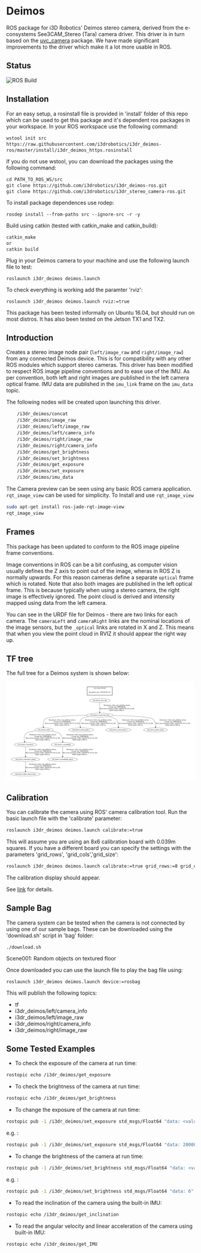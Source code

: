 # Deimos

ROS package for i3D Robotics' Deimos stereo camera, derived from the e-consystems See3CAM_Stereo (Tara) camera driver. This driver is in turn based on the [uvc_camera](https://github.com/ktossell/camera_umd/tree/master/uvc_camera) package. We have made significant improvements to the driver which make it a lot more usable in ROS.

## Status
![ROS Build](https://github.com/i3drobotics/i3dr_deimos-ros/workflows/ROS%20Build/badge.svg?event=push)

## Installation

For an easy setup, a rosinstall file is provided in 'install' folder of this repo which can be used to get this package and it's dependent ros packages in your workspace. 
In your ROS workspace use the following command:
```
wstool init src https://raw.githubusercontent.com/i3drobotics/i3dr_deimos-ros/master/install/i3dr_deimos_https.rosinstall
```

If you do not use wstool, you can download the packages using the following command:
```
cd PATH_TO_ROS_WS/src
git clone https://github.com/i3drobotics/i3dr_deimos-ros.git
git clone https://github.com/i3drobotics/i3dr_stereo_camera-ros.git
```

To install package dependences use rodep:
```
rosdep install --from-paths src --ignore-src -r -y
```

Build using catkin (tested with catkin_make and catkin_build):
```
catkin_make
or
catkin build
```

Plug in your Deimos camera to your machine and use the following launch file to test:
```
roslaunch i3dr_deimos deimos.launch
```

To check everything is working add the paramter 'rviz':
```
roslaunch i3dr_deimos deimos.launch rviz:=true
```

This package has been tested informally on Ubuntu 16.04, but should run on most distros. It has also been tested on the Jetson TX1 and TX2.

## Introduction

Creates a stereo image node pair (`left/image_raw` and `right/image_raw`) from any connected Deimos device. This is for compatibility with any other ROS modules which support stereo cameras. This driver has been modified to respect ROS image pipeline conventions and to ease use of the IMU. As per convention, both left and right images are published in the left camera optical frame. IMU data are published in the `imu_link` frame on the `imu_data` topic.

The following nodes will be created upon launching this driver.

``` bash
    /i3dr_deimos/concat
    /i3dr_deimos/image_raw
    /i3dr_deimos/left/image_raw
    /i3dr_deimos/left/camera_info
    /i3dr_deimos/right/image_raw
    /i3dr_deimos/right/camera_info
    /i3dr_deimos/get_brightness
    /i3dr_deimos/set_brightness
    /i3dr_deimos/get_exposure
    /i3dr_deimos/set_exposure
    /i3dr_deimos/imu_data
```

The Camera preview can be seen using any basic ROS camera application. `rqt_image_view` can be used for simplicity.
To Install and use `rqt_image_view` 

```bash
sudo apt-get install ros-jade-rqt-image-view
rqt_image_view
```

## Frames

This package has been updated to conform to the ROS image pipeline frame conventions.

Image conventions in ROS can be a bit confusing, as computer vision usually defines the Z axis to point out of the image, wheras in ROS Z is normally upwards. For this reason cameras define a separate `optical` frame which is rotated. Note that also both images are published in the left optical frame. This is because typically when using a stereo camera, the right image is effectively ignored. The point cloud is derived and intensity mapped using data from the left camera.

You can see in the URDF file for Deimos - there are two links for each camera. The `cameraLeft` and `cameraRight` links are the nominal locations of the image sensors, but the `_optical` links are rotated in X and Z. This means that when you view the point cloud in RVIZ it should appear the right way up.

## TF tree

The full tree for a Deimos system is shown below:

![Deimos TF tree](doc/deimos_tf_tree.PNG)

## Calibration

You can calibrate the camera using ROS' camera calibration tool. Run the basic launch file with the 'calibrate' parameter:

```bash
roslaunch i3dr_deimos deimos.launch calibrate:=true
```

This will assume you are using an 8x6 calibration board with 0.039m squares. If you have a different board you can specify the settings with the parameters 'grid_rows', 'grid_cols','grid_size':
```bash
roslaunch i3dr_deimos deimos.launch calibrate:=true grid_rows:=8 grid_cols:=6 grid_size:=0.039
```

The calibration display should appear. 

See [link](http://wiki.ros.org/camera_calibration) for details.

## Sample Bag
The camera system can be tested when the camera is not connected by using one of our sample bags. These can be downloaded using the 'download.sh' script in 'bag' folder:
```
./download.sh
```
Scene001: Random objects on textured floor

Once downloaded you can use the launch file to play the bag file using:
```
roslaunch i3dr_deimos deimos.launch device:=rosbag
```

This will publish the following topics:
- tf
- i3dr_deimos/left/camera_info
- i3dr_deimos/left/image_raw
- i3dr_deimos/right/camera_info
- i3dr_deimos/right/image_raw

## Some Tested Examples

* To check the exposure of the camera at run time:

```bash
rostopic echo /i3dr_deimos/get_exposure
```

* To check the brightness of the camera at run time:

```bash
rostopic echo /i3dr_deimos/get_brightness
```

* To change the exposure of the camera at run time:

```bash
rostopic pub -1 /i3dr_deimos/set_exposure std_msgs/Float64 "data: <value>"
```

e.g. :

```bash
rostopic pub -1 /i3dr_deimos/set_exposure std_msgs/Float64 "data: 20000"
```

* To change the brightness of the camera at run time:

```bash
rostopic pub -1 /i3dr_deimos/set_brightness std_msgs/Float64 "data: <value>"
```

e.g. :

```bash
rostopic pub -1 /i3dr_deimos/set_brightness std_msgs/Float64 "data: 6"
```

* To read the inclination of the camera using the built-in IMU:

```bash
rostopic echo /i3dr_deimos/get_inclination
```

* To read the angular velocity and linear acceleration of the camera using built-in IMU:

```bash
rostopic echo /i3dr_deimos/get_IMU
```
